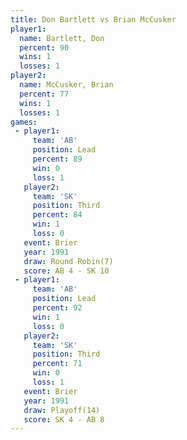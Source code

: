 ```yaml
---
title: Don Bartlett vs Brian McCusker
player1:               
  name: Bartlett, Don  
  percent: 90          
  wins: 1              
  losses: 1            
player2:               
  name: McCusker, Brian
  percent: 77          
  wins: 1              
  losses: 1            
games:
 - player1:        
     team: 'AB'    
     position: Lead
     percent: 89   
     win: 0        
     loss: 1       
   player2:         
     team: 'SK'     
     position: Third
     percent: 84    
     win: 1         
     loss: 0        
   event: Brier        
   year: 1991          
   draw: Round Robin(7)
   score: AB 4 - SK 10 
 - player1:        
     team: 'AB'    
     position: Lead
     percent: 92   
     win: 1        
     loss: 0       
   player2:         
     team: 'SK'     
     position: Third
     percent: 71    
     win: 0         
     loss: 1        
   event: Brier      
   year: 1991        
   draw: Playoff(14) 
   score: SK 4 - AB 8
---
```

